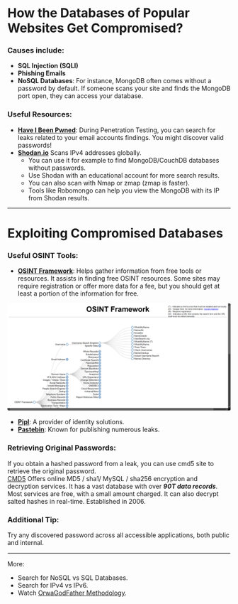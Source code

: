 # How the Databases of Popular Websites Get Compromised?

### Causes include:
- **SQL Injection (SQLI)**
- **Phishing Emails**
- **NoSQL Databases**: For instance, MongoDB often comes without a password by default. If someone scans your site and finds the MongoDB port open, they can access your database.

### Useful Resources:
- **[Have I Been Pwned](https://haveibeenpwned.com/)**: 
	During Penetration Testing, you can search for leaks related to your email accounts findings. You might discover valid passwords!
- **[Shodan.io](https://www.shodan.io/)** 
	Scans IPv4 addresses globally. 
	- You can use it for example to find MongoDB/CouchDB databases without passwords. 
	- Use Shodan with an educational account for more search results. 
	- You can also scan with Nmap or zmap (zmap is faster). 
	- Tools like Robomongo can help you view the MongoDB with its IP from Shodan results.

---
# Exploiting Compromised Databases

### Useful OSINT Tools:
- **[OSINT Framework](https://osintframework.com/)**: Helps gather information from free tools or resources. It assists in finding free OSINT resources. Some sites may require registration or offer more data for a fee, but you should get at least a portion of the information for free.

<img src="Images/OSINT-Framework.png" alt="OSINT Framework" width="700">

- **[Pipl](https://pipl.com/)**: A provider of identity solutions.
- **[Pastebin](https://pastebin.com/)**: Known for publishing numerous leaks.

### Retrieving Original Passwords:
If you obtain a hashed password from a leak, you can use cmd5 site to retrieve the original password.  
[CMD5](https://cmd5.org/) Offers online MD5 / sha1/ MySQL / sha256 encryption and decryption services. It has a vast database with over ***90T data records***. Most services are free, with a small amount charged. It can also decrypt salted hashes in real-time. Established in 2006.

### Additional Tip:
Try any discovered password across all accessible applications, both public and internal.


<hr style="border: 1px solid #ccc;" />

More:
- Search for NoSQL vs SQL Databases.
- Search for IPv4 vs IPv6.
- Watch [OrwaGodFather Methodology](https://www.youtube.com/playlist?list=PLiLvsecrejRhQ7lOGgZSga47Jwhf5YXwD).
